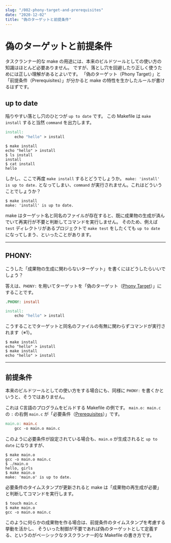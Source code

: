 ```yaml
---
slug: "/002-phony-target-and-prerequisites"
date: "2020-12-02"
title: "偽のターゲットと前提条件"
---
```


# 偽のターゲットと前提条件

タスクランナー的な make の用途には、本来のビルドツールとしての使い方の知識はほとんど必要ありません。
ですが、落とし穴を回避したり正しく使うためには正しい理解があるとよいです。
「偽のターゲット（Phony Target）」と「前提条件（Prerequisites）」が分かると make の特性を生かしたルールが書けるはずです。

## up to date

陥りやすい落とし穴のひとつが `up to date` です。
この Makefile は `make install` すると当然 `command` を出力します。
```makefile
install:
	echo "hello" > install
```
```shell
$ make install
echo "hello" > install
$ ls install
install
$ cat install
hello
```

しかし、ここで再度 `make install` するとどうでしょうか。
`make: 'install' is up to date.` となってしまい、`command` が実行されません。これはどういうことでしょうか？
```shell
$ make install
make: 'install' is up to date.
```

make はターゲット名と同名のファイルが存在すると、既に成果物の生成が済んでいて再実行が不要と判断してコマンドを実行しません。
そのため、例えば `test` ディレクトリがあるプロジェクトで `make test` をしたくても `up to date` になってしまう、といったことがあります。

---


## PHONY:

こうした「成果物の生成に関わらないターゲット」を書くにはどうしたらいいでしょう？

答えは、`PHONY:` を用いてターゲットを「偽のターゲット（[Phony Target](https://www.gnu.org/software/make/manual/html_node/Phony-Targets.html)）」にすることです。
```makefile
.PHONY: install

install:
	echo "hello" > install
```

こうすることでターゲットと同名のファイルの有無に関わらずコマンドが実行されます（※1）。
```shell
$ make install
echo "hello" > install
$ make install
echo "hello" > install
```

---

## 前提条件

本来のビルドツールとしての使い方をする場合にも、同様に `PHONY:` を書くかというと、そうではありません。

これは C言語のプログラムをビルドする Makefile の例です。
`main.o: main.c` の `:` の右側 `main.c` が「必要条件（[Prerequisites](https://www.gnu.org/software/make/manual/html_node/Automatic-Prerequisites.html)）」です。
```makefile
main.o: main.c
	gcc -o main.o main.c
```

このように必要条件が設定されている場合も、`main.o` が生成されると `up to date` になりますが、
```shell
$ make main.o
gcc -o main.o main.c
$ ./main.o
hello, girls
$ make main.o
make: 'main.o' is up to date.
```

必要条件のタイムスタンプが更新されると make は「成果物の再生成が必要」と判断してコマンドを実行します。
```shell
$ touch main.c
$ make main.o
gcc -o main.o main.c
```

このように何らかの成果物を作る場合は、前提条件のタイムスタンプを考慮する挙動を活かし、
そういった制御が不要であれば偽のターゲットとして定義する、というのがベーシックなタスクランナー的な Makefile の書き方です。

<!--
※1. `.PHONY:` には複数のターゲットがスペース区切りで書けます。
```makefile
.PHONY: install test
```

また、複数行書くとスペース区切りのリストに要素を追加する挙動になるためこうも書けます。
```makefile
.PHONY: install
.PHONY: test
```

どこに書いてもいいのでターゲットごとにまとめることも出来ます。
```makefile
.PHONY: install
install:
	...

.PHONY: test
test:
	...
```
-->